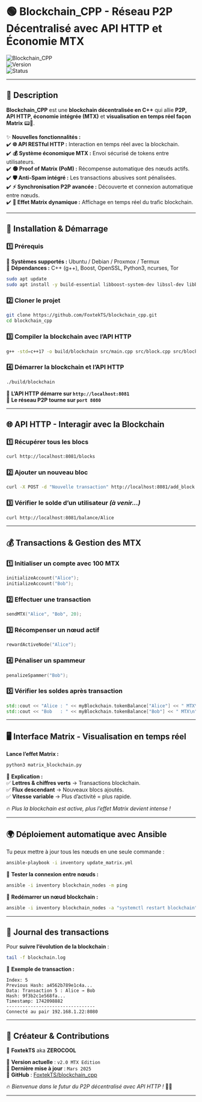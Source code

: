 # **🟢 Blockchain_CPP - Réseau P2P Décentralisé avec API HTTP et Économie MTX**  

![Blockchain_CPP](https://img.shields.io/badge/Blockchain-C%2B%2B-blue.svg?style=for-the-badge)  
![Version](https://img.shields.io/badge/Version-v2.0--MTX-green.svg?style=for-the-badge)  
![Status](https://img.shields.io/badge/Status-Active-success.svg?style=for-the-badge)  

---

## **🔗 Description**  
**Blockchain_CPP** est une **blockchain décentralisée en C++** qui allie **P2P, API HTTP, économie intégrée (MTX)** et **visualisation en temps réel façon Matrix** 📟💚.  

✨ **Nouvelles fonctionnalités :**  
✔️ **🌐 API RESTful HTTP :** Interaction en temps réel avec la blockchain.  
✔️ **💰 Système économique MTX :** Envoi sécurisé de tokens entre utilisateurs.  
✔️ **🟢 Proof of Matrix (PoM) :** Récompense automatique des nœuds actifs.  
✔️ **🛡️ Anti-Spam intégré :** Les transactions abusives sont pénalisées.  
✔️ **⚡ Synchronisation P2P avancée :** Découverte et connexion automatique entre nœuds.  
✔️ **🎥 Effet Matrix dynamique :** Affichage en temps réel du trafic blockchain.  

---

## **🚀 Installation & Démarrage**  
### **1️⃣ Prérequis**  
📌 **Systèmes supportés :** Ubuntu / Debian / Proxmox / Termux  
📌 **Dépendances :** C++ (g++), Boost, OpenSSL, Python3, ncurses, Tor

```bash
sudo apt update
sudo apt install -y build-essential libboost-system-dev libssl-dev libboost-all-dev python3 libncurses5-dev tor
```

### **2️⃣ Cloner le projet**  
```bash
git clone https://github.com/FoxtekTS/blockchain_cpp.git
cd blockchain_cpp
```

### **3️⃣ Compiler la blockchain avec l’API HTTP**  
```bash
g++ -std=c++17 -o build/blockchain src/main.cpp src/block.cpp src/blockchain.cpp src/network.cpp src/transaction.cpp src/api.cpp -Iinclude -lssl -lcrypto -lboost_system -lpthread
```

### **4️⃣ Démarrer la blockchain et l’API HTTP**  
```bash
./build/blockchain
```
🚀 **L’API HTTP démarre sur `http://localhost:8081`**  
🚀 **Le réseau P2P tourne sur `port 8080`**  

---

## **🌐 API HTTP - Interagir avec la Blockchain**  
### **1️⃣ Récupérer tous les blocs**  
```bash
curl http://localhost:8081/blocks
```

### **2️⃣ Ajouter un nouveau bloc**  
```bash
curl -X POST -d "Nouvelle transaction" http://localhost:8081/add_block
```

### **3️⃣ Vérifier le solde d’un utilisateur** *(à venir...)*  
```bash
curl http://localhost:8081/balance/Alice
```

---

## **💰 Transactions & Gestion des MTX**  
### **1️⃣ Initialiser un compte avec 100 MTX**  
```cpp
initializeAccount("Alice");
initializeAccount("Bob");
```

### **2️⃣ Effectuer une transaction**  
```cpp
sendMTX("Alice", "Bob", 20);
```

### **3️⃣ Récompenser un nœud actif**  
```cpp
rewardActiveNode("Alice");
```

### **4️⃣ Pénaliser un spammeur**  
```cpp
penalizeSpammer("Bob");
```

### **5️⃣ Vérifier les soldes après transaction**  
```cpp
std::cout << "Alice : " << myBlockchain.tokenBalance["Alice"] << " MTX\n";
std::cout << "Bob   : " << myBlockchain.tokenBalance["Bob"] << " MTX\n";
```

---

## **🖥️ Interface Matrix - Visualisation en temps réel**  
**Lance l’effet Matrix :**  
```bash
python3 matrix_blockchain.py
```
📌 **Explication :**  
✅ **Lettres & chiffres verts** → Transactions blockchain.  
✅ **Flux descendant** → Nouveaux blocs ajoutés.  
✅ **Vitesse variable** → Plus d’activité = plus rapide.  

🔥 *Plus la blockchain est active, plus l’effet Matrix devient intense !*  

---

## **🌍 Déploiement automatique avec Ansible**  
Tu peux mettre à jour tous les nœuds en une seule commande :  
```bash
ansible-playbook -i inventory update_matrix.yml
```

🔹 **Tester la connexion entre nœuds :**  
```bash
ansible -i inventory blockchain_nodes -m ping
```
🔹 **Redémarrer un nœud blockchain :**  
```bash
ansible -i inventory blockchain_nodes -a "systemctl restart blockchain"
```

---

## **📜 Journal des transactions**  
Pour **suivre l’évolution de la blockchain** :  
```bash
tail -f blockchain.log
```
📌 **Exemple de transaction :**  
```
Index: 5
Previous Hash: a4562b789e1c4a...
Data: Transaction 5 : Alice → Bob
Hash: 9f3b2c1e568fa...
Timestamp: 1742098882
---------------------------------
Connecté au pair 192.168.1.22:8080
```

---

## **👑 Créateur & Contributions**  
🚀 **FoxtekTS** aka **ZEROCOOL**  

💾 **Version actuelle** : `v2.0 MTX Edition`  
📅 **Dernière mise à jour** : `Mars 2025`  
🔗 **GitHub** : [FoxtekTS/blockchain_cpp](https://github.com/FoxtekTS/blockchain_cpp)  

🔥 *Bienvenue dans le futur du P2P décentralisé avec API HTTP !* 🚀💾  

---

















